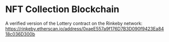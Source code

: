 # NFT Collection Blockchain

A verified version of the Lottery contract on the Rinkeby network: 
https://rinkeby.etherscan.io/address/0xaeE557a9f176D7B3D090f9423Ea8418c036D300b

